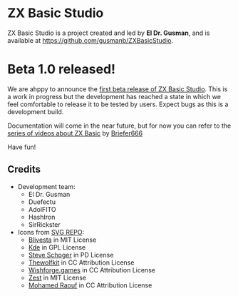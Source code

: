 # ZX Basic Studio
ZX Basic Studio is a project created and led by **El Dr. Gusman**, and is available at https://github.com/gusmanb/ZXBasicStudio.

# Beta 1.0 released!
We are ahppy to announce the [first beta release of ZX Basic Studio](https://github.com/gusmanb/ZXBasicStudio/releases/tag/v1.0-beta.1). This is a work in progress but the development has reached a state in which we feel comfortable to release it to be tested by users.
Expect bugs as this is a development build.

Documentation will come in the near future, but for now you can refer to the [series of videos about ZX Basic](https://www.youtube.com/watch?v=Z0pqYjZBOb0&list=PL4n2c1PEER_qiuLUrLLpftGiW8IPB4IZd) by [Briefer666](https://www.youtube.com/@briefer666)

Have fun!

## Credits
- Development team:
  - El Dr. Gusman
  - Duefectu
  - AdolFITO 
  - HashIron
  - SirRickster
- Icons from [SVG REPO](https://www.svgrepo.com/):
  - <a href="https://github.com/blivesta/flexicon?ref=svgrepo.com" target="_blank">Blivesta</a> in MIT License
  - <a href="https://github.com/KDE/krita?ref=svgrepo.com" target="_blank">Kde</a> in GPL License
  - <a href="https://www.zondicons.com/?ref=svgrepo.com" target="_blank">Steve Schoger</a> in PD License
  - <a href="https://www.figma.com/@thewolfkit?ref=svgrepo.com" target="_blank">Thewolfkit</a> in CC Attribution License
  - <a href="https://www.wishforge.games/?ref=svgrepo.com" target="_blank">Wishforge.games</a> in CC Attribution License
  - <a href="https://github.com/32pixelsCo/zest-icons/blob/master/packages/zest-free/LICENSE.md?ref=svgrepo.com" target="_blank">Zest</a> in MIT License
  - <a href="https://dribbble.com/Mohamed_Raouf?ref=svgrepo.com" target="_blank">Mohamed Raouf</a> in CC Attribution License
